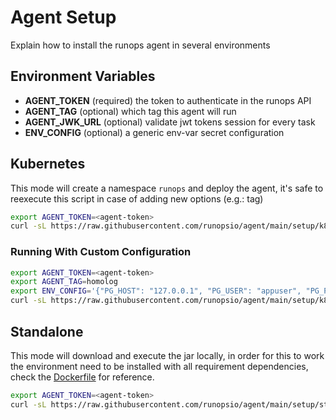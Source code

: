 # Agent Setup

Explain how to install the runops agent in several environments

## Environment Variables

- **AGENT_TOKEN** (required) the token to authenticate in the runops API
- **AGENT_TAG** (optional) which tag this agent will run
- **AGENT_JWK_URL** (optional) validate jwt tokens session for every task
- **ENV_CONFIG** (optional) a generic env-var secret configuration

## Kubernetes

This mode will create a namespace `runops` and deploy the agent, it's safe to reexecute this script
in case of adding new options (e.g.: tag)

```sh
export AGENT_TOKEN=<agent-token>
curl -sL https://raw.githubusercontent.com/runopsio/agent/main/setup/k8s.sh | bash
```

### Running With Custom Configuration

```sh
export AGENT_TOKEN=<agent-token>
export AGENT_TAG=homolog
export ENV_CONFIG='{"PG_HOST": "127.0.0.1", "PG_USER": "appuser", "PG_PASS": "123", "PG_DB": "appdb", "PG_PORT": 5432}'
curl -sL https://raw.githubusercontent.com/runopsio/agent/main/setup/k8s.sh | bash
```

## Standalone

This mode will download and execute the jar locally, in order for this to work the environment need to be installed with all requirement dependencies, check the [Dockerfile](../Dockerfile) for reference.

```sh
export AGENT_TOKEN=<agent-token>
curl -sL https://raw.githubusercontent.com/runopsio/agent/main/setup/standalone.sh | bash
```
